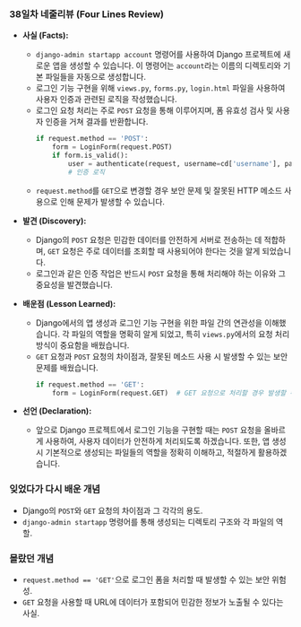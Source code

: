 ### **38일차 네줄리뷰 (Four Lines Review)**

- **사실 (Facts):**
  - `django-admin startapp account` 명령어를 사용하여 Django 프로젝트에 새로운 앱을 생성할 수 있습니다. 이 명령어는 `account`라는 이름의 디렉토리와 기본 파일들을 자동으로 생성합니다.
  - 로그인 기능 구현을 위해 `views.py`, `forms.py`, `login.html` 파일을 사용하여 사용자 인증과 관련된 로직을 작성했습니다.
  - 로그인 요청 처리는 주로 `POST` 요청을 통해 이루어지며, 폼 유효성 검사 및 사용자 인증을 거쳐 결과를 반환합니다.
    ```python
    if request.method == 'POST':
        form = LoginForm(request.POST)
        if form.is_valid():
            user = authenticate(request, username=cd['username'], password=cd['password'])
            # 인증 로직
    ```
  - `request.method`를 `GET`으로 변경할 경우 보안 문제 및 잘못된 HTTP 메소드 사용으로 인해 문제가 발생할 수 있습니다.

- **발견 (Discovery):**
  - Django의 `POST` 요청은 민감한 데이터를 안전하게 서버로 전송하는 데 적합하며, `GET` 요청은 주로 데이터를 조회할 때 사용되어야 한다는 것을 알게 되었습니다.
  - 로그인과 같은 인증 작업은 반드시 `POST` 요청을 통해 처리해야 하는 이유와 그 중요성을 발견했습니다.

- **배운점 (Lesson Learned):**
  - Django에서의 앱 생성과 로그인 기능 구현을 위한 파일 간의 연관성을 이해했습니다. 각 파일의 역할을 명확히 알게 되었고, 특히 `views.py`에서의 요청 처리 방식이 중요함을 배웠습니다.
  - `GET` 요청과 `POST` 요청의 차이점과, 잘못된 메소드 사용 시 발생할 수 있는 보안 문제를 배웠습니다.
    ```python
    if request.method == 'GET':
        form = LoginForm(request.GET)  # GET 요청으로 처리할 경우 발생할 수 있는 문제
    ```

- **선언 (Declaration):**
  - 앞으로 Django 프로젝트에서 로그인 기능을 구현할 때는 `POST` 요청을 올바르게 사용하여, 사용자 데이터가 안전하게 처리되도록 하겠습니다. 또한, 앱 생성 시 기본적으로 생성되는 파일들의 역할을 정확히 이해하고, 적절하게 활용하겠습니다.

### **잊었다가 다시 배운 개념**

- Django의 `POST`와 `GET` 요청의 차이점과 그 각각의 용도.
- `django-admin startapp` 명령어를 통해 생성되는 디렉토리 구조와 각 파일의 역할.

### **몰랐던 개념**

- `request.method == 'GET'`으로 로그인 폼을 처리할 때 발생할 수 있는 보안 위험성.
- `GET` 요청을 사용할 때 URL에 데이터가 포함되어 민감한 정보가 노출될 수 있다는 사실.
